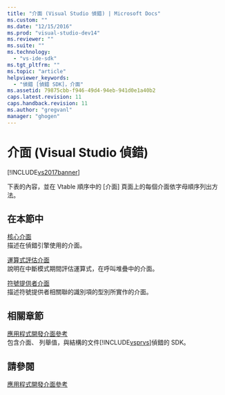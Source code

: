 ```yaml
---
title: "介面 (Visual Studio 偵錯) | Microsoft Docs"
ms.custom: ""
ms.date: "12/15/2016"
ms.prod: "visual-studio-dev14"
ms.reviewer: ""
ms.suite: ""
ms.technology: 
  - "vs-ide-sdk"
ms.tgt_pltfrm: ""
ms.topic: "article"
helpviewer_keywords: 
  - "偵錯 [偵錯 SDK]，介面"
ms.assetid: 79875cbb-f946-49d4-94eb-941d0e1a40b2
caps.latest.revision: 11
caps.handback.revision: 11
ms.author: "gregvanl"
manager: "ghogen"
---
```

# 介面 (Visual Studio 偵錯)
[!INCLUDE[vs2017banner](../../../code-quality/includes/vs2017banner.md)]

下表的內容，並在 Vtable 順序中的 \[介面\] 頁面上的每個介面依字母順序列出方法。  
  
## 在本節中  
 [核心介面](../../../extensibility/debugger/reference/core-interfaces.md)  
 描述在偵錯引擎使用的介面。  
  
 [運算式評估介面](../../../extensibility/debugger/reference/expression-evaluation-interfaces.md)  
 說明在中斷模式期間評估運算式，在呼叫堆疊中的介面。  
  
 [符號提供者介面](../../../extensibility/debugger/reference/symbol-provider-interfaces.md)  
 描述符號提供者相關聯的識別項的型別所實作的介面。  
  
## 相關章節  
 [應用程式開發介面參考](../../../extensibility/debugger/reference/api-reference-visual-studio-debugging.md)  
 包含介面、 列舉值，與結構的文件[!INCLUDE[vsprvs](../../../code-quality/includes/vsprvs_md.md)]偵錯的 SDK。  
  
## 請參閱  
 [應用程式開發介面參考](../../../extensibility/debugger/reference/api-reference-visual-studio-debugging.md)